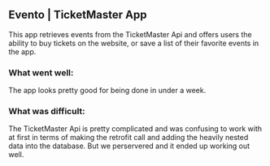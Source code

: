 ## Evento | TicketMaster App

This app retrieves events from the TicketMaster Api and offers users the ability to buy tickets on the website, or save a list of their favorite events in the app.

### What went well:

The app looks pretty good for being done in under a week.

### What was difficult:

The TicketMaster Api is pretty complicated and was confusing to work with at first in terms of making the retrofit call and adding the heavily nested data into the database.
But we perservered and it ended up working out well.
